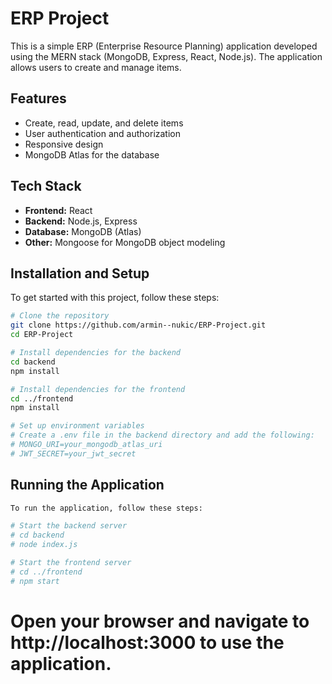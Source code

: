 # ERP Project

This is a simple ERP (Enterprise Resource Planning) application developed using the MERN stack (MongoDB, Express, React, Node.js). The application allows users to create and manage items.

## Features

- Create, read, update, and delete items
- User authentication and authorization
- Responsive design
- MongoDB Atlas for the database

## Tech Stack

- **Frontend:** React
- **Backend:** Node.js, Express
- **Database:** MongoDB (Atlas)
- **Other:** Mongoose for MongoDB object modeling

## Installation and Setup

To get started with this project, follow these steps:

```sh
# Clone the repository
git clone https://github.com/armin--nukic/ERP-Project.git
cd ERP-Project

# Install dependencies for the backend
cd backend
npm install

# Install dependencies for the frontend
cd ../frontend
npm install

# Set up environment variables
# Create a .env file in the backend directory and add the following:
# MONGO_URI=your_mongodb_atlas_uri
# JWT_SECRET=your_jwt_secret
```

## Running the Application

```sh
To run the application, follow these steps:

# Start the backend server
# cd backend
# node index.js

# Start the frontend server
# cd ../frontend
# npm start
```

# Open your browser and navigate to http://localhost:3000 to use the application.

